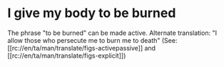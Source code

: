 # I give my body to be burned

The phrase "to be burned" can be made active. Alternate translation: "I allow those who persecute me to burn me to death" (See: [[rc://en/ta/man/translate/figs-activepassive]] and [[rc://en/ta/man/translate/figs-explicit]])

